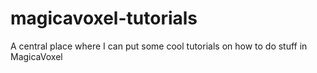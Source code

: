 # magicavoxel-tutorials
A central place where I can put some cool tutorials on how to do stuff in MagicaVoxel 
